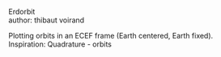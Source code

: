 Erdorbit <br>
author: thibaut voirand

Plotting orbits in an ECEF frame (Earth centered, Earth fixed). <br>
Inspiration: Quadrature - orbits

